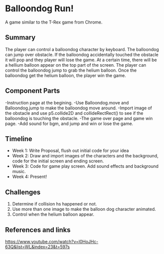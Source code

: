 # Balloondog Run!
A game similar to the T-Rex game from Chrome.
 
## Summary
The player can control a balloondog character by keyboard. The balloondog can jump over obstacle.
If the balloondog accidentally touched the obstacle it will pop and they player will lose the game.
At a certain time, there will be a hellium balloon appear on the top part of the screen. The player can control the balloondog jump to grab the helium balloon.
Once the balloondog get the helium balloon, the player win the game.

## Component Parts
-Instruction page at the begining.
-Use Balloondog.move and Balloondog.jump to make the balloondog move around.
-Import image of the obstacle and use p5.collide2D and collideRectRect() to see if the balloondog is touching the obstacle.
-The game over page and game win page.
-Add sound for bgm, and jump and win or lose the game.

## Timeline
- Week 1: Write Proposal, flush out initial code for your idea
- Week 2: Draw and import images of the characters and the background, code for the initial screen and ending screen.
- Week 3: Code for game play screen. Add sound effects and background music.
- Week 4: Present!
 
## Challenges
1. Determine if collision hs happened or not.
2. Use more than one image to make the balloon dog character animated.
3. Control when the helium balloon appear.

## References and links
https://www.youtube.com/watch?v=l0HoJHc-63Q&list=WL&index=23&t=597s
